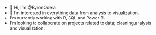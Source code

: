 - 👋 Hi, I’m @ByronOdera
- 👀 I’m interested in everything data from analysis to visualization.
-  I’m currently working with R, SQL and Power Bi.
-  I’m looking to collaborate on projects related to data; cleaning,analysis and visualization.
  

<!---
ByronOdera/ByronOdera is a ✨ special ✨ repository because its `README.md` (this file) appears on your GitHub profile.
You can click the Preview link to take a look at your changes.
--->
